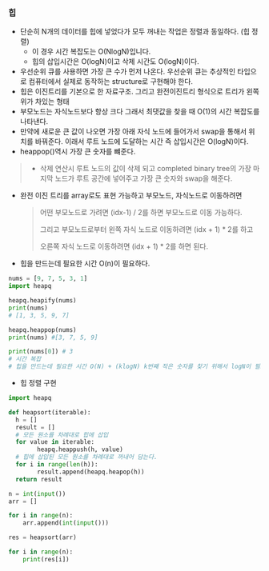 ### 힙

- 단순히 N개의 데이터를 힙에 넣었다가 모두 꺼내는 작업은 정렬과 동일하다. (힙 정렬)
  - 이 경우 시간 복잡도는 O(NlogN)입니다.
  - 힙의 삽입시간은 O(logN)이고 삭제 시간도 O(logN)이다.
- 우선순위 큐를 사용하면 가장 큰 수가 먼저 나온다. 우선순위 큐는 추상적인 타입으로 컴퓨터에서 실제로 동작하는 structure로 구현해야 한다. 
- 힙은 이진트리를 기본으로 한 자료구조. 그리고 완전이진트리 형식으로 트리가 왼쪽 위가 차있는 형태 
- 부모노드는 자식노드보다 항상 크다 그래서 최댓값을 찾을 때 O(1)의 시간 복잡도를 나타낸다. 
- 만약에 새로운 큰 값이 나오면 가장 아래 자식 노드에 들어가서 swap을 통해서 위치를 바꿔준다. 이래서 루트 노드에 도달하는 시간 즉 삽입시간은 O(logN)이다.
- heappop()역시 가장 큰 숫자를 뺴준다.

> - 삭제 연산시 루트 노드의 값이 삭제 되고 completed binary tree의 가장 마지막 노드가 루트 공간에 넣어주고 가장 큰 숫자와 swap을 해준다.

- 완전 이진 트리를 array로도 표현 가능하고 부모노드, 자식노드로 이동하려면

  >  어떤 부모노드로 가려면 (idx-1) / 2를 하면 부모노드로 이동 가능하다.
  >
  > 그리고 부모노드로부터 왼쪽 자식 노드로 이동하려면 (idx + 1) * 2를 하고
  >
  > 오른쪽 자식 노드로 이동하려면 (idx + 1) * 2를 하면 된다.

- 힙을 만드는데 필요한 시간 O(n)이 필요하다.

```python
nums = [9, 7, 5, 3, 1]
import heapq

heapq.heapify(nums)
print(nums)
# [1, 3, 5, 9, 7]

heapq.heappop(nums)
print(nums) #[3, 7, 5, 9]

print(nums[0]) # 3
# 시간 복잡
# 힙을 만드는데 필요한 시간 O(N) + (klogN) k번째 작은 숫자를 찾기 위해서 logN이 필요한 Pop operation을 k번했다.
```

- 힙 정렬 구현

```python
import heapq

def heapsort(iterable):
  h = []
  result = []
  # 모든 원소를 차례대로 힙에 삽입 
  for value in iterable:
    	heapq.heappush(h, value)
  # 힙에 삽입된 모든 원소를 차례대로 꺼내어 담는다.
  for i in range(len(h)):
    	result.append(heapq.heapop(h))
  return result

n = int(input())
arr = []

for i in range(n):
  	arr.append(int(input()))

res = heapsort(arr)

for i in range(n):
  	print(res[i])
```

